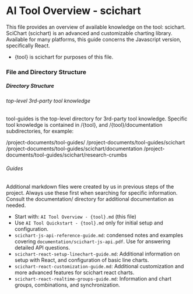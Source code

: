 # AI Tool Overview - scichart

This file provides an overview of available knowledge on the tool: scichart.
SciChart (scichart) is an advanced and customizable charting library. Available for many platforms, this guide concerns the Javascript version, specifically React.

- {tool} is scichart for purposes of this file.

### File and Directory Structure

##### Directory Structure

###### top-level 3rd-party tool knowledge

tool-guides is the top-level directory for 3rd-party tool knowledge. Specific tool knowledge is contained in /{tool}, and /{tool}/documentation subdirectories, for example:

/project-documents/tool-guides/
/project-documents/tool-guides/scichart
/project-documents/tool-guides/scichart/documentation
/project-documents/tool-guides/scichart/research-crumbs

###### Guides

Additional markdown files were created by us in previous steps of the project. Always use these first when searching for specific information. Consult the documentation/ directory for additional documentation as needed.

- Start with: `AI Tool Overview - {tool}.md` (this file)
- Use `AI Tool Quickstart - {tool}.md` only for initial setup and configuration.
- `scichart-js-api-reference-guide.md`: condensed notes and examples covering `documentation/scichart-js-api.pdf`. Use for answering detailed API questions.
- `scichart-react-setup-linechart-guide.md`: Additional information on setup with React, and configuration of basic line charts.
- `scichart-react-customization-guide.md`: Additional customization and more advanced features for scichart react charts.
- `scichart-react-realtime-groups-guide.md`: Information and chart groups, combinations, and synchronization.
